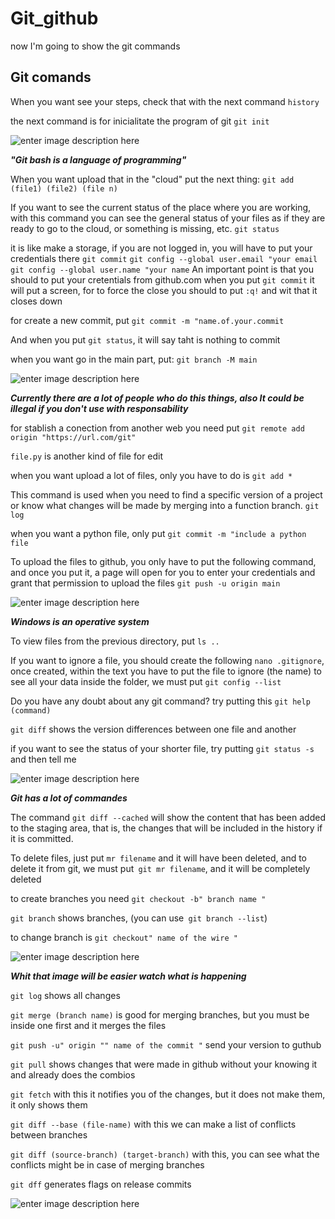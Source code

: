 # Git_github
now I'm going to show the git commands


## Git comands
When you want see your steps, check that with the next command
`history`

the next command is for inicialitate the program of git
`git init`

![enter image description here](https://cdn.appuals.com/wp-content/uploads/2020/06/intro.jpg.webp)

***"Git bash is a language of programming"***

When you want upload that in the "cloud" put the next thing:
`git add (file1) (file2) (file n)`

If you want to see the current status of the place where you are working, with this command you can see the general status of your files as if they are ready to go to the cloud, or something is missing, etc.
`git status`

it is like make a storage, if you are not logged in, you will have to put your credentials there 
`git commit` `git config --global user.email "your email`
`git config --global user.name "your name`
An important point is that you should to put your cretentials from github.com
when you put `git commit` it will put a screen, for to force the close you should to put `:q!` and wit that it closes down

for create a new commit, put
`git commit -m "name.of.your.commit`

And when you put `git status`, it will say taht is nothing to commit

when you want go in the main part, put:
`git branch -M main`

![enter image description here](https://i.pinimg.com/originals/b4/39/88/b43988ced263be464765cac80ce0880c.png)

***Currently there are a lot of people who do this things, also It could be illegal if you don't use with responsability***



for stablish a conection from another web you need put
`git remote add origin "https://url.com/git"`

`file.py` is another kind of file for edit

when you want upload a lot of files, only you have to do is
`git add *`

This command is used when you need to find a specific version of a project or know what changes will be made by merging into a function branch.
`git log`

when you want a python file, only put
`git commit -m "include a python file`

To upload the files to github, you only have to put the following command, and once you put it, a page will open for you to enter your credentials and grant that permission to upload the files
`git push -u origin main`

![enter image description here](https://i.blogs.es/852403/win10/1366_2000.jpg)

***Windows is an operative system***


To view files from the previous directory, put
`ls ..`

If you want to ignore a file, you should create the following
`nano .gitignore`, once created, within the text you have to put the file to ignore (the name)
to see all your data inside the folder, we must put
`git config --list`

Do you have any doubt about any git command? try putting this
`git help (command)`


`git diff` shows the version differences between one file and another

if you want to see the status of your shorter file, try putting
`git status -s` and then tell me

![enter image description here](https://www.tutsmake.com/wp-content/uploads/2020/01/Essential-git-commands-every-developer-should-know.jpeg)

***Git has a lot of commandes***


The command `git diff --cached` will show the content that has been added to the staging area, that is, the changes that will be included in the history if it is committed.

To delete files, just put `mr filename` and it will have been deleted, and to delete it from git, we must put` git mr filename`, and it will be completely deleted

to create branches you need
`git checkout -b" branch name "`

`git branch` shows branches, (you can use` git branch --list`)

to change branch is `git checkout" name of the wire "`

![enter image description here](https://www.tutorialdocs.com/upload/2018/10/git-basic-command.png)

***Whit that image will be easier watch what is happening***

`git log` shows all changes

`git merge (branch name)` is good for merging branches, but you must be inside one first
and it merges the files

`git push -u" origin "" name of the commit "` send your version to guthub

`git pull` shows changes that were made in github without your knowing it and already does the combios

`git fetch` with this it notifies you of the changes, but it does not make them, it only shows them


 `git diff --base (file-name)` with this we can make a list of conflicts between branches

`git diff (source-branch) (target-branch)` with this, you can see what the conflicts might be in case of merging branches

`git dff` generates flags on release commits

![enter image description here](https://devloteq.com/wp-content/uploads/2020/10/mejores-lenguajes-de-programacion-1024x640-1-640x400.jpg)
